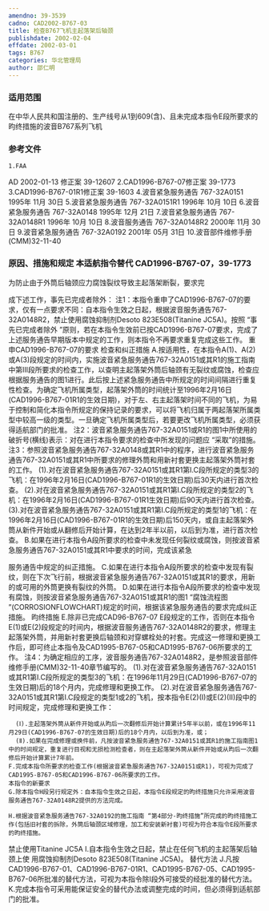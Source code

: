```yaml
---
amendno: 39-3539
cadno: CAD2002-B767-03
title: 检查B767飞机主起落架后轴颈
publishdate: 2002-02-04
effdate: 2002-03-01
tags: B767
categories: 华北管理局
author: 邵仁明
---
```


### 适用范围 
在中华人民共和国注册的、生产线号从1到609(含)、且未完成本指令E段所要求的昀终措施的波音B767系列飞机

### 参考文件
    1.FAA 
AD 2002-01-13 修正案 39-12607
    2.CAD1996-B767-07修正案 39-1773
    3.CAD1996-B767-01R1修正案 39-1603
    4.波音紧急服务通告 767-32A0151 1995年 11月 30日
    5.波音紧急服务通告 767-32A0151R1  1996年 10月 10日
    6.波音紧急服务通告 767-32A0148 1995年 12月 21日
    7.波音紧急服务通告 767-32A0148R1  1996年 10月 10日
    8.波音服务通告 767-32A0148R2  2000年 11月 30日
    9.波音紧急服务通告 767-32A0192 2001年 05月 31日
    10.波音部件维修手册 (CMM)32-11-40 


### 原因、措施和规定 本适航指令替代 CAD1996-B767-07，39-1773
为防止由于外筒后轴颈应力腐蚀裂纹导致主起落架断裂，要求完
  
成下述工作，事先已完成者除外： 
    注1：本指令重申了CAD1996-B767-07的要求，仅有一点要求不同：自本指令生效之日起，根据波音服务通告767-32A0148R2，禁止使用腐蚀抑制剂Desoto 823E508(Titanine JC5A)。按照 “事先已完成者除外 ”原则，若在本指令生效前已按CAD1996-B767-07要求，完成了上述服务通告早期版本中规定的工作，则本指令不再要求重复完成这些工作。 
重申CAD1996-B767-07的要求 
    检查和纠正措施
    A.按适用性，在本指令A(1)、A(2)或A(3)段规定的时间内，实施波音紧急服务通告767-32A0151或其R1的施工指南中第Ⅲ段所要求的检查工作，以查明主起落架外筒后轴颈有无裂纹或腐蚀，检查应根据服务通告的图1进行。此后按上述紧急服务通告中所规定的时间间隔进行重复性检查。为确定飞机所属类型，起落架外筒的时间统计至1996年2月16日(CAD1996-B767-01R1的生效日期)，对于左、右主起落架时间不同的飞机，为易于控制和简化本指令所规定的保持记录的要求，可以将飞机归属于两起落架所属类型中较高一级的类型。一旦确定飞机所属类型后，若要更改飞机所属类型，必须获得适航部门的批准。 
    注2：波音紧急服务通告767-32A0151或R1的图1中所使用的破折号(横线)表示：对在进行本指令要求的检查中所发现的问题应 “采取”的措施。 
    注3：参照波音紧急服务通告767-32A0148或其R1中的程序，进行波音紧急服务通告767-32A0151或其R1中所要求的修理外筒和用新衬套更换主起落架外筒衬套的工作。 
     (1).对在波音紧急服务通告767-32A0151或其R1第Ⅰ.C段所规定的类型3的飞机：在1996年2月16日(CAD1996-B767-01R1的生效日期)后30天内进行首次检查。 
     (2).对在波音紧急服务通告767-32A0151或其R1第Ⅰ.C段所规定的类型2的飞机：在1996年2月16日(CAD1996-B767-01R1生效日期)后90天内进行首次检查。
     (3).对在波音紧急服务通告767-32A0151或其R1第Ⅰ.C段所规定的类型1的飞机：在1996年2月16日(CAD1996-B767-01R1的生效日期)后150天内，或自主起落架外筒从新件开始或从翻修后开始计算，在达到2年半以前，以后到为准，进行首次检查。 
    B.如果在进行本指令A段所要求的检查中未发现任何裂纹或腐蚀，则按波音紧急服务通告767-32A0151或其R1中要求的时间，完成该紧急

  
服务通告中规定的纠正措施。 
    C.如果在进行本指令A段所要求的检查中发现有裂纹，则在下次飞行前，根据波音紧急服务通告767-32A0151或其R1的要求，用新的或可用的外筒更换有裂纹的外筒。 
    D.如果在进行本指令A段所要求的检查中发现有腐蚀，则按波音紧急服务通告767-32A0151或其R1的图1 “腐蚀流程图 ”(CORROSIONFLOWCHART)规定的时间，根据该紧急服务通告的要求完成纠正措施。 
    昀终措施 
    E.除非已完成CAD96-B767-07 E段规定的工作，否则在本指令E(1)或E(2)段规定的时间内，根据波音服务通告767-32A0148R2的要求，修理主起落架外筒，并用新衬套更换后轴颈和对穿螺栓处的衬套。完成这一修理和更换工作后，即可终止本指令及CAD1995-B767-05和CAD1995-B767-06所要求的工作。 
    注4：为确定相应的工序，波音服务通告767-32A0148R2，是参照波音部件维修手册(CMM)32-11-40章节编写的。 
     (1).对在波音紧急服务通告767-32A0151或其R1第Ⅰ.C段所规定的类型3的飞机：在1996年11月29日(CAD1996-B767-07的生效日期)后的18个月内，完成修理和更换工作。 
     (2).对在波音紧急服务通告767-32A0151或其R1第Ⅰ.C段规定的类型1或2的飞机，按本指令E(2)(Ⅰ)或E(2)(Ⅱ)段中的时间规定，完成修理和更换工作：

      (Ⅰ).主起落架外筒从新件开始或从昀后一次翻修后开始计算累计5年半以前，或在1996年11月29日(CAD1996-B767-07的生效日期)后的18个月内，以后到为准，或； 
      (Ⅱ).如果在完成修理或换件前，凡按波音紧急服务通告767-32A0151或其R1的施工指南图1中的时间规定，重复进行目视和无损检测检查者，则在主起落架外筒从新件开始或从昀后一次翻修后开始计算累计7年前。
    F.完成本指令所要求的检查工作(根据波音紧急服务通告767-32A0151或R1)，可视为完成了CAD1995-B767-05和CAD1996-B767-06所要求的工作。 
    本指令的新要求
    G.除本指令H段另行规定外：自本指令生效之日起，本指令E段规定的昀终措施只允许采用波音服务通告767-32A0148R2提供的方法完成。 
  
    H.根据波音紧急服务通告767-32A0192的施工指南 “第4部分-昀终措施”所完成的昀终措施工作(包括旧衬套的拆除，外筒后轴颈区域修理，加工和安装新衬套)可视为符合本指令E段所要求的昀终措施。 

禁止使用Titanine JC5A
    I.自本指令生效之日起，禁止在任何飞机的主起落架后轴颈上使
用腐蚀抑制剂Desoto 823E508(Titanine JC5A)。     替代方法 
J.凡按CAD1996-B767-01、CAD1996-B767-01R1、CAD1995-B767-05、CAD1995-B767-06所批准的替代方法，可视为本指令除I段外可接受的经批准的替代方法。
    K.完成本指令可采用能保证安全的替代办法或调整完成的时间，但必须得到适航部门的批准。


